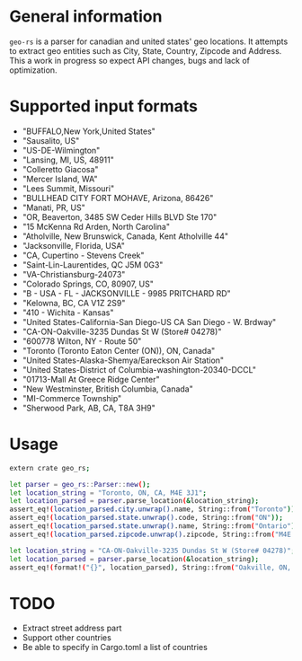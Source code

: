 # General information

`geo-rs` is a parser for canadian and united states' geo locations. It attempts to extract geo entities such as City, State, Country, Zipcode and Address. This a work in progress so expect API changes, bugs and lack of optimization.


# Supported input formats

  - "BUFFALO,New York,United States"
  - "Sausalito, US"
  - "US-DE-Wilmington"
  - "Lansing, MI, US, 48911"
  - "Colleretto Giacosa"
  - "Mercer Island, WA"
  - "Lees Summit, Missouri"
  - "BULLHEAD CITY FORT MOHAVE, Arizona, 86426"
  - "Manati, PR, US"
  - "OR, Beaverton, 3485 SW Ceder Hills BLVD Ste 170"
  - "15 McKenna Rd  Arden, North Carolina"
  - "Atholville, New Brunswick, Canada, Kent Atholville 44"
  - "Jacksonville, Florida, USA"
  - "CA, Cupertino - Stevens Creek"
  - "Saint-Lin-Laurentides, QC J5M 0G3"
  - "VA-Christiansburg-24073"
  - "Colorado Springs, CO, 80907, US"
  - "B - USA - FL - JACKSONVILLE - 9985 PRITCHARD RD"
  - "Kelowna, BC, CA V1Z 2S9"
  - "410 - Wichita  - Kansas"
  - "United States-California-San Diego-US CA San Diego - W. Brdway"
  - "CA-ON-Oakville-3235 Dundas St W (Store# 04278)"
  - "600778 Wilton, NY - Route 50"
  - "Toronto (Toronto Eaton Center (ON)), ON, Canada"
  - "United States-Alaska-Shemya/Eareckson Air Station"
  - "United States-District of Columbia-washington-20340-DCCL"
  - "01713-Mall At Greece Ridge Center"
  - "New Westminster, British Columbia, Canada"
  - "MI-Commerce Township"
  - "Sherwood Park, AB, CA, T8A 3H9"

# Usage

```sh
extern crate geo_rs;

let parser = geo_rs::Parser::new();
let location_string = "Toronto, ON, CA, M4E 3J1";
let location_parsed = parser.parse_location(&location_string);
assert_eq!(location_parsed.city.unwrap().name, String::from("Toronto"));
assert_eq!(location_parsed.state.unwrap().code, String::from("ON"));
assert_eq!(location_parsed.state.unwrap().name, String::from("Ontario"));
assert_eq!(location_parsed.zipcode.unwrap().zipcode, String::from("M4E 3J1"));

let location_string = "CA-ON-Oakville-3235 Dundas St W (Store# 04278)";
let location_parsed = parser.parse_location(&location_string);
assert_eq!(format!("{}", location_parsed), String::from("Oakville, ON, CA"))
```

# TODO

  - Extract street address part
  - Support other countries
  - Be able to specify in Cargo.toml a list of countries
